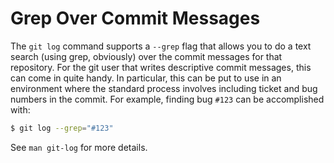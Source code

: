 # Grep Over Commit Messages

The `git log` command supports a `--grep` flag that allows you to do a text
search (using grep, obviously) over the commit messages for that repository.
For the git user that writes descriptive commit messages, this can come in
quite handy. In particular, this can be put to use in an environment where
the standard process involves including ticket and bug numbers in the
commit. For example, finding bug `#123` can be accomplished with:

```bash
$ git log --grep="#123"
```

See `man git-log` for more details.
